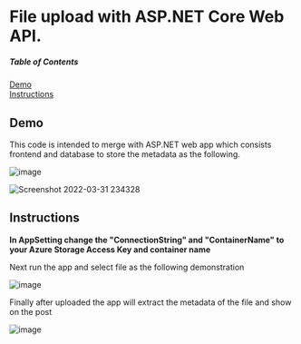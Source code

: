# File upload with ASP.NET Core Web API.
##### Table of Contents  
[Demo](#Demo)  
[Instructions](#Instructions)  
<a name="headers"/>
## Demo
<p> This code is intended to merge with ASP.NET web app which consists frontend and database to store the metadata as the following. </p>

![image](https://user-images.githubusercontent.com/82924798/161191032-db1815fc-d330-4497-b7d3-c6513450f553.png)

![Screenshot 2022-03-31 234328](https://user-images.githubusercontent.com/82924798/161191096-32b3b4ef-cdb4-45b4-9d6e-770b2ed8653b.png)

## Instructions
<b> In AppSetting change the "ConnectionString" and "ContainerName" to your Azure Storage Access Key and container name </b>
  <p> Next run the app and select file as the following demonstration </P>
  
![image](https://user-images.githubusercontent.com/82924798/161190584-d7092925-136b-42bb-90bb-ad3453b0f63c.png)

<P> Finally after uploaded the app will extract the metadata of the file and show on the post </P>

![image](https://user-images.githubusercontent.com/82924798/161190606-5f2b10c9-c3e8-4b3c-be99-0e510968d9dd.png)

